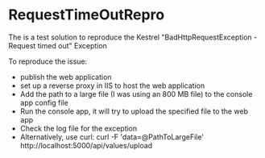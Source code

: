 # RequestTimeOutRepro
The is a test solution to reproduce the Kestrel "BadHttpRequestException - Request timed out" Exception

To reproduce the issue:
  * publish the web application
  * set up a reverse proxy in IIS to host the web application
  * Add the path to a large file (I was using an 800 MB file) to the console app config file
  * Run the console app, it will try to upload the specified file to the web app
  * Check the log file for the exception
  * Alternatively, use curl: curl -F 'data=@PathToLargeFile' http\://localhost:5000/api/values/upload
